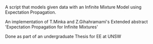 A script that models given data with an Infinite Mixture Model using Expectation Propagation.

An implementation of T.Minka and Z.Gihahramami's Extended abstract 'Expectation Propagation for Infinite Mixtures'

Done as part of an undergraduate Thesis for EE at UNSW
